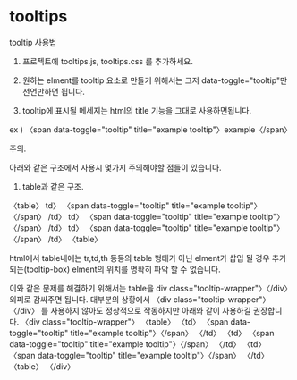 # tooltips

tooltip 사용법

1. 프로젝트에 tooltips.js, tooltips.css 를 추가하세요.

2. 원하는 elment를 tooltip 요소로 만들기 위해서는 그저 data-toggle="tooltip"만 선언만하면 됩니다.

3. tooltip에 표시될 메세지는 html의 title 기능을 그대로 사용하면됩니다.

ex ) 〈span data-toggle="tooltip" title="example tooltip"〉example〈/span〉


주의.

아래와 같은 구조에서 사용시 몇가지 주의해야할 점들이 있습니다.
1. table과 같은 구조.

〈table〉
    td〉
        〈span data-toggle="tooltip" title="example tooltip"〉〈/span〉
    /td〉
    td〉
        〈span data-toggle="tooltip" title="example tooltip"〉〈/span〉
    /td〉
    td〉
        〈span data-toggle="tooltip" title="example tooltip"〉〈/span〉
    /td〉
〈table〉

html에서 table내에는 tr,td,th 등등의 table 형태가 아닌 elment가 삽입 될 경우 
추가되는(tooltip-box) elment의 위치를 명확히 파악 할 수 없습니다.

이와 같은 문제를 해결하기 위해서는 table을 div class="tooltip-wrapper"〉〈/div〉외피로 감싸주면 됩니다.
대부분의 상황에서 〈div class="tooltip-wrapper"〉〈/div〉 를 사용하지 않아도 정상적으로 작동하지만
아래와 같이 사용하길 권장합니다.
〈div class="tooltip-wrapper"〉
     〈table〉
	    〈td〉
		〈span data-toggle="tooltip" title="example tooltip"〉〈/span〉
	    〈/td〉
	    〈td〉
		〈span data-toggle="tooltip" title="example tooltip"〉〈/span〉
	    〈/td〉
	    〈td〉
		〈span data-toggle="tooltip" title="example tooltip"〉〈/span〉
	    〈/td〉
      〈table〉
〈/div〉
